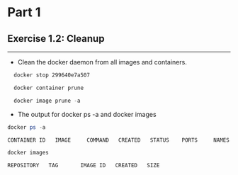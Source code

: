 # Part 1

## Exercise 1.2: Cleanup
---
- Clean the docker daemon from all images and containers.

``` powershell
  docker stop 299640e7a507

  docker container prune

  docker image prune -a

```

- The output for docker ps -a and docker images

``` powershell
docker ps -a

CONTAINER ID   IMAGE     COMMAND   CREATED   STATUS    PORTS     NAMES

docker images

REPOSITORY   TAG       IMAGE ID   CREATED   SIZE
```